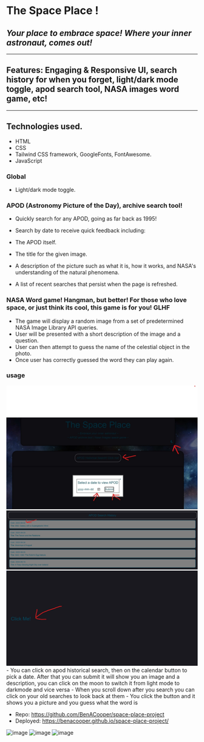 # The Space Place !
## *Your place to embrace space! Where your inner astronaut, comes out!*
---
## Features: Engaging & Responsive UI, search history for when you forget, light/dark mode toggle, apod search tool, NASA images word game, etc! 
--- 

## Technologies used.
- HTML
- CSS
- Tailwind CSS framework, GoogleFonts, FontAwesome.
- JavaScript
### Global
- Light/dark mode toggle.
### APOD (Astronomy Picture of the Day), archive search tool!
- Quickly search for any APOD, going as far back as 1995!
- Search by date to receive quick feedback including: 
- The APOD itself.
- The title for the given image.

- A description of the picture such as what it is, how it works, and NASA's understanding of the natural phenomena.
- A list of recent searches that persist when the page is refreshed.


### NASA Word game! Hangman, but better! For those who love space, or just think its cool, this game is for you! GLHF
- The game will display a random image from a set of predetermined NASA Image Library API queries.
- User will be presented with a short description of the image and a question.
- User can then attempt to guess the name of the celestial object in the photo.
- Once user has correctly guessed the word they can play again.

### usage 
<img src="./Assets/images/apod2.jpg" alt="Image 1">
<img src="./Assets/images/apod3.jpg" alt="Image 2">
<img src="./Assets/images/apod4.jpg" alt="Image 3">
- You can click on apod historical search, then on the calendar button to pick a date. After that you can submit it will show you an image and a description, you can click on the moon to switch it from light mode to darkmode and vice versa
- When you scroll down after you search you can click on your old searches to look back at them
- You click the button and it shows you a picture and you guess what the word is

- Repo: https://github.com/BenACooper/space-place-project
- Deployed: https://benacooper.github.io/space-place-project/

![image](https://github.com/BenACooper/space-place-project/assets/39800139/c9bc71c9-998f-433d-8315-e3e9ea6e3eab)
![image](https://github.com/BenACooper/space-place-project/assets/39800139/9a0bb078-b303-49bf-89df-b4cf3b2984f7)
![image](https://github.com/BenACooper/space-place-project/assets/39800139/e86b10ee-6397-4a3a-95f6-e1bf59b2e665)